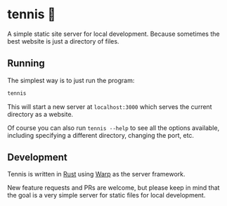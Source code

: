 # tennis 🎾

A simple static site server for local development. Because sometimes the best website is just a directory of files.


## Running

The simplest way is to just run the program:

```sh
tennis
```

This will start a new server at `localhost:3000` which serves the current directory as a website.

Of course you can also run `tennis --help` to see all the options available, including specifying a different directory, changing the port, etc.


## Development

Tennis is written in [Rust](http://rust-lang.org) using [Warp](https://github.com/seanmonstar/warp) as the server framework.

New feature requests and PRs are welcome, but please keep in mind that the goal is a very simple server for static files for local development.
